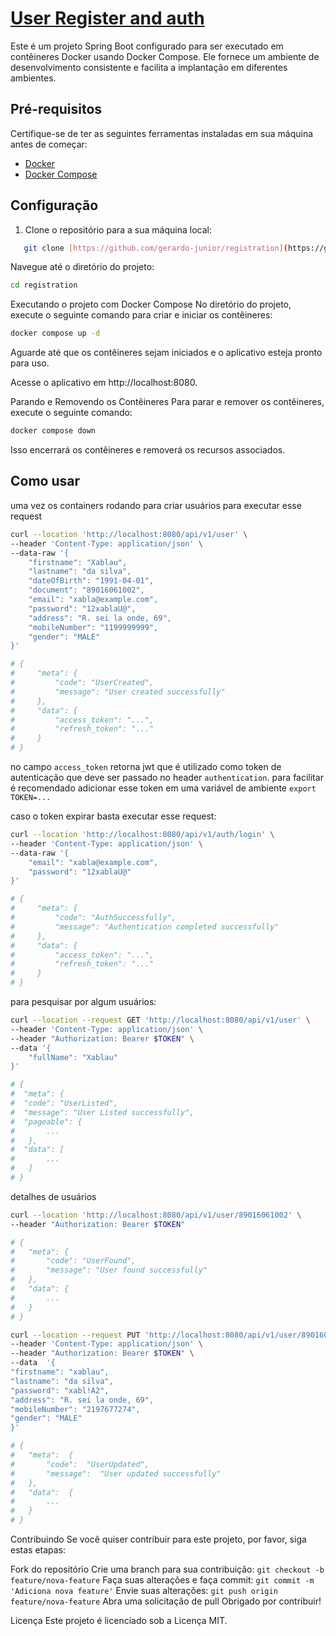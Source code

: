 
# [User Register and auth](https://github.com/gerardo-junior/registration)

Este é um projeto Spring Boot configurado para ser executado em contêineres Docker usando Docker Compose. Ele fornece um ambiente de desenvolvimento consistente e facilita a implantação em diferentes ambientes.

## Pré-requisitos

Certifique-se de ter as seguintes ferramentas instaladas em sua máquina antes de começar:

- [Docker](https://www.docker.com/)
- [Docker Compose](https://docs.docker.com/compose/)

## Configuração

1. Clone o repositório para a sua máquina local:

```bash
   git clone [https://github.com/gerardo-junior/registration](https://github.com/gerardo-junior/registration)
```
Navegue até o diretório do projeto:

```bash
cd registration
```

Executando o projeto com Docker Compose
No diretório do projeto, execute o seguinte comando para criar e iniciar os contêineres:

```bash
docker compose up -d
```

Aguarde até que os contêineres sejam iniciados e o aplicativo esteja pronto para uso.

Acesse o aplicativo em http://localhost:8080.

Parando e Removendo os Contêineres
Para parar e remover os contêineres, execute o seguinte comando:

```bash
docker compose down
```
Isso encerrará os contêineres e removerá os recursos associados.

## Como usar
uma vez os containers rodando para criar usuários para executar esse request

```bash
curl --location 'http://localhost:8080/api/v1/user' \
--header 'Content-Type: application/json' \
--data-raw '{
    "firstname": "Xablau",
    "lastname": "da silva",
    "dateOfBirth": "1991-04-01",
    "document": "89016061002",
    "email": "xabla@example.com",
    "password": "12xablaU@",
    "address": "R. sei la onde, 69",
    "mobileNumber": "1199999999",
    "gender": "MALE"
}'

# {
#     "meta": {
#         "code": "UserCreated",
#         "message": "User created successfully"
#     },
#     "data": {
#         "access_token": "...",
#         "refresh_token": "..."
#     }
# }
```
no campo `access_token` retorna jwt que é utilizado como token de autenticação que deve ser passado no header `authentication`.  para facilitar é recomendado adicionar esse token em uma variável de ambiente `export TOKEN=...`

caso o token expirar basta executar esse request:

```bash
curl --location 'http://localhost:8080/api/v1/auth/login' \
--header 'Content-Type: application/json' \
--data-raw '{
    "email": "xabla@example.com",
    "password": "12xablaU@"
}'

# {
#     "meta": {
#         "code": "AuthSuccessfully",
#         "message": "Authentication completed successfully"
#     },
#     "data": {
#         "access_token": "...",
#         "refresh_token": "..."
#     }
# }

```

para pesquisar por algum usuários:
```bash
curl --location --request GET 'http://localhost:8080/api/v1/user' \
--header 'Content-Type: application/json' \
--header "Authorization: Bearer $TOKEN" \
--data '{
    "fullName": "Xablau"
}'

# {
#  "meta": {
#  "code": "UserListed",
#  "message": "User Listed successfully",
#  "pageable": {
#  		...
# 	},
#  "data": [
#  		...
# 	]
# }
```
detalhes de usuários

```bash
curl --location 'http://localhost:8080/api/v1/user/89016061002' \
--header "Authorization: Bearer $TOKEN"

# {
# 	"meta": {
# 		"code": "UserFound",
# 		"message": "User found successfully"
# 	},
# 	"data": {
# 		...
# 	}
# }
```
```bash
curl --location --request PUT 'http://localhost:8080/api/v1/user/89016061002' \
--header 'Content-Type: application/json' \
--header "Authorization: Bearer $TOKEN" \
--data  '{
"firstname": "xablau",
"lastname": "da silva",
"password": "xabl!A2",
"address": "R. sei la onde, 69",
"mobileNumber": "2197677274",
"gender": "MALE"
}'

# {
# 	"meta":  {
# 		"code":  "UserUpdated",
# 		"message":  "User updated successfully"
# 	},
# 	"data":  {
# 		...
# 	}
# }
```


Contribuindo
Se você quiser contribuir para este projeto, por favor, siga estas etapas:

Fork do repositório
Crie uma branch para sua contribuição: ```git checkout -b feature/nova-feature```
Faça suas alterações e faça commit: ```git commit -m 'Adiciona nova feature'```
Envie suas alterações: ```git push origin feature/nova-feature```
Abra uma solicitação de pull
Obrigado por contribuir!

Licença
Este projeto é licenciado sob a Licença MIT.
